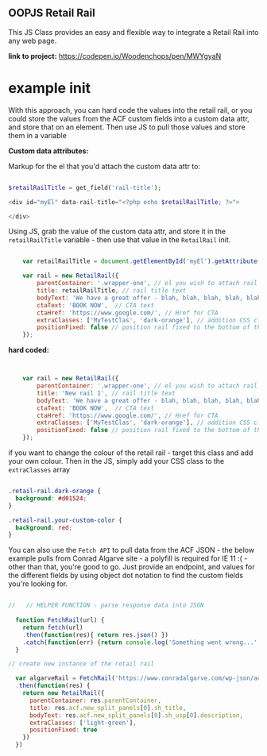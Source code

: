 ## OOPJS Retail Rail

This JS Class provides an easy and flexible way to integrate a Retail Rail into any web page.

**link to project:** https://codepen.io/Woodenchops/pen/MWYgyaN

# example init 

With this approach, you can hard code the values into the retail rail, or you could store the values from the ACF custom fields into a custom data attr, and store that on an element. Then use JS to pull those values and store them in a variable

**Custom data attributes:**

Markup for the el that you'd attach the custom data attr to:

```php

$retailRailTitle = get_field('rail-title');

<div id="myEl" data-rail-title="<?php echo $retailRailTitle; ?>">

</div>

```

Using JS, grab the value of the custom data attr, and store it in the ```retailRailTitle``` variable - then use that value in the ```RetailRail``` init. 

```js

    var retailRailTitle = document.getElementById('myEl').getAttribute('data-rail-title');

    var rail = new RetailRail({
        parentContainer: '.wrapper-one', // el you wish to attach rail to
        title: retailRailTitle, // rail title text
        bodyText: 'We have a great offer - blah, blah, blah, blah, blah, blah, blah', // rail body text
        ctaText: 'BOOK NOW',  // CTA text
        ctaHref: 'https://www.google.com/', // Href for CTA
        extraClasses: ['MyTestClas', 'dark-orange'], // addition CSS classes [optional]
        positionFixed: false // position rail fixed to the bottom of the window [optional]
    });

```

**hard coded:**

```js


    var rail = new RetailRail({
        parentContainer: '.wrapper-one', // el you wish to attach rail to
        title: 'New rail 1', // rail title text
        bodyText: 'We have a great offer - blah, blah, blah, blah, blah, blah, blah', // rail body text
        ctaText: 'BOOK NOW',  // CTA text
        ctaHref: 'https://www.google.com/', // Href for CTA
        extraClasses: ['MyTestClas', 'dark-orange'], // addition CSS classes [optional]
        positionFixed: false // position rail fixed to the bottom of the window [optional]
    });

```

if you want to change the colour of the retail rail - target this class and add your own colour.
Then in the JS, simply add your CSS class to the ```extraClasses``` array  

```css

.retail-rail.dark-orange {
  background: #d01524;
}

.retail-rail.your-custom-color {
  background: red;
}

```

You can also use the ```Fetch API``` to pull data from the ACF JSON - the below example pulls from Conrad Algarve site - a polyfill is required for IE 11 :( - other than that, you're good to go. Just provide an endpoint, and values for the different fields by using object dot notation to find the custom fields you're looking for. 

```js

//   // HELPER FUNCTION - parse response data into JSON
  
  function FetchRail(url) {
    return fetch(url)
    .then(function(res){ return res.json() })
    .catch(function(err) {return console.log('Something went wrong...', err)})
  }

// create new instance of the retail rail

  var algarveRail = FetchRail('https://www.conradalgarve.com/wp-json/acf/v3/pages/5')
  .then(function(res) {
    return new RetailRail({
      parentContainer: res.parentContainer,
      title: res.acf.new_split_panels[0].sh_title,
      bodyText: res.acf.new_split_panels[0].sh_usp[0].description,
      extraClasses: ['light-green'],
      positionFixed: true
    })
  })

```